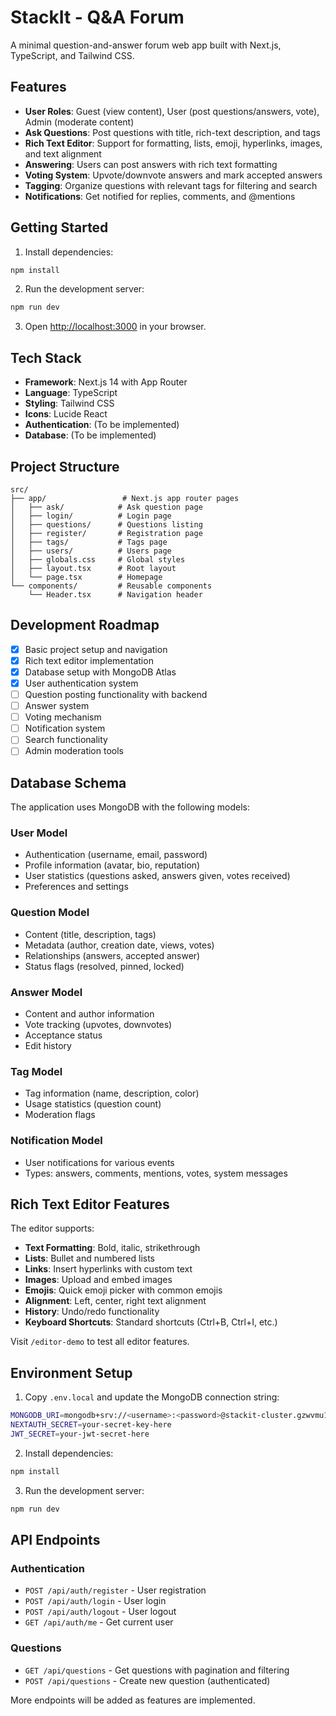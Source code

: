 # StackIt - Q&A Forum

A minimal question-and-answer forum web app built with Next.js, TypeScript, and Tailwind CSS.

## Features

- **User Roles**: Guest (view content), User (post questions/answers, vote), Admin (moderate content)
- **Ask Questions**: Post questions with title, rich-text description, and tags
- **Rich Text Editor**: Support for formatting, lists, emoji, hyperlinks, images, and text alignment
- **Answering**: Users can post answers with rich text formatting
- **Voting System**: Upvote/downvote answers and mark accepted answers
- **Tagging**: Organize questions with relevant tags for filtering and search
- **Notifications**: Get notified for replies, comments, and @mentions

## Getting Started

1. Install dependencies:
```bash
npm install
```

2. Run the development server:
```bash
npm run dev
```

3. Open [http://localhost:3000](http://localhost:3000) in your browser.

## Tech Stack

- **Framework**: Next.js 14 with App Router
- **Language**: TypeScript
- **Styling**: Tailwind CSS
- **Icons**: Lucide React
- **Authentication**: (To be implemented)
- **Database**: (To be implemented)

## Project Structure

```
src/
├── app/                 # Next.js app router pages
│   ├── ask/            # Ask question page
│   ├── login/          # Login page
│   ├── questions/      # Questions listing
│   ├── register/       # Registration page
│   ├── tags/           # Tags page
│   ├── users/          # Users page
│   ├── globals.css     # Global styles
│   ├── layout.tsx      # Root layout
│   └── page.tsx        # Homepage
└── components/         # Reusable components
    └── Header.tsx      # Navigation header
```

## Development Roadmap

- [x] Basic project setup and navigation
- [x] Rich text editor implementation
- [x] Database setup with MongoDB Atlas
- [x] User authentication system
- [ ] Question posting functionality with backend
- [ ] Answer system
- [ ] Voting mechanism
- [ ] Notification system
- [ ] Search functionality
- [ ] Admin moderation tools

## Database Schema

The application uses MongoDB with the following models:

### User Model
- Authentication (username, email, password)
- Profile information (avatar, bio, reputation)
- User statistics (questions asked, answers given, votes received)
- Preferences and settings

### Question Model
- Content (title, description, tags)
- Metadata (author, creation date, views, votes)
- Relationships (answers, accepted answer)
- Status flags (resolved, pinned, locked)

### Answer Model
- Content and author information
- Vote tracking (upvotes, downvotes)
- Acceptance status
- Edit history

### Tag Model
- Tag information (name, description, color)
- Usage statistics (question count)
- Moderation flags

### Notification Model
- User notifications for various events
- Types: answers, comments, mentions, votes, system messages

## Rich Text Editor Features

The editor supports:
- **Text Formatting**: Bold, italic, strikethrough
- **Lists**: Bullet and numbered lists
- **Links**: Insert hyperlinks with custom text
- **Images**: Upload and embed images
- **Emojis**: Quick emoji picker with common emojis
- **Alignment**: Left, center, right text alignment
- **History**: Undo/redo functionality
- **Keyboard Shortcuts**: Standard shortcuts (Ctrl+B, Ctrl+I, etc.)

Visit `/editor-demo` to test all editor features.

## Environment Setup

1. Copy `.env.local` and update the MongoDB connection string:
```bash
MONGODB_URI=mongodb+srv://<username>:<password>@stackit-cluster.gzwvmu1.mongodb.net/stackit?retryWrites=true&w=majority&appName=StackIt-Cluster
NEXTAUTH_SECRET=your-secret-key-here
JWT_SECRET=your-jwt-secret-here
```

2. Install dependencies:
```bash
npm install
```

3. Run the development server:
```bash
npm run dev
```

## API Endpoints

### Authentication
- `POST /api/auth/register` - User registration
- `POST /api/auth/login` - User login
- `POST /api/auth/logout` - User logout
- `GET /api/auth/me` - Get current user

### Questions
- `GET /api/questions` - Get questions with pagination and filtering
- `POST /api/questions` - Create new question (authenticated)

More endpoints will be added as features are implemented.